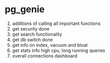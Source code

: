 # pg_genie
1. additions of calling all important functions
2. get security done
3. get search functionality
4. get db switch done
5. get info on index, vacuum and bloat
6. get stats info high cpu, long running queries
7. overall connections dashboard